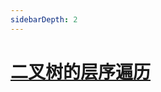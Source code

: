 ```yaml
---
sidebarDepth: 2
---
```


# [二叉树的层序遍历](https://leetcode.cn/problems/binary-tree-level-order-traversal/)
